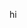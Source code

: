 hi

<!---
reem03xa/reem03xa is a ✨ special ✨ repository because its `README.md` (this file) appears on your GitHub profile.
You can click the Preview link to take a look at your changes.
--->
